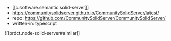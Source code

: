 
- [[c.software.semantic.solid-server]]
- https://communitysolidserver.github.io/CommunitySolidServer/latest/
- repo: https://github.com/CommunitySolidServer/CommunitySolidServer/
- written-in: typescript

![[prdct.node-solid-server#similar]]